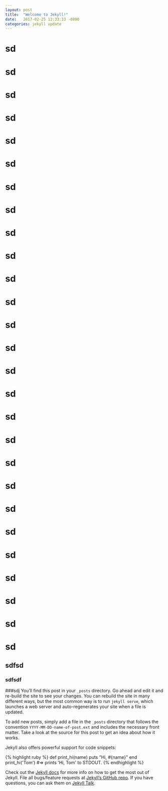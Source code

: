```yaml
---
layout: post
title:  "Welcome to Jekyll!"
date:   2017-02-25 12:33:33 -0800
categories: jekyll update
---
```


# sd
# sd
# sd
# sd
# sd
# sd
# sd
# sd
# sd
# sd
# sd
# sd
# sd
# sd
# sd
# sd
# sd
# sd
# sd
# sd
# sd
# sd
# sd
# sd
# sd
# sd
# sd
## sdfsd
### sdfsdf
###sdj
You’ll find this post in your `_posts` directory. Go ahead and edit it and re-build the site to see your changes. You can rebuild the site in many different ways, but the most common way is to run `jekyll serve`, which launches a web server and auto-regenerates your site when a file is updated.

To add new posts, simply add a file in the `_posts` directory that follows the convention `YYYY-MM-DD-name-of-post.ext` and includes the necessary front matter. Take a look at the source for this post to get an idea about how it works.

Jekyll also offers powerful support for code snippets:

<!--break-->

{% highlight ruby %}
def print_hi(name)
  puts "Hi, #{name}"
end
print_hi('Tom')
#=> prints 'Hi, Tom' to STDOUT.
{% endhighlight %}

Check out the [Jekyll docs][jekyll-docs] for more info on how to get the most out of Jekyll. File all bugs/feature requests at [Jekyll’s GitHub repo][jekyll-gh]. If you have questions, you can ask them on [Jekyll Talk][jekyll-talk].

[jekyll-docs]: https://jekyllrb.com/docs/home
[jekyll-gh]:   https://github.com/jekyll/jekyll
[jekyll-talk]: https://talk.jekyllrb.com/
